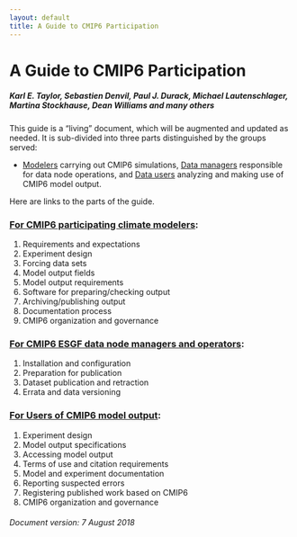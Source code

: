 ```yaml
---
layout: default
title: A Guide to CMIP6 Participation
---
```


# A Guide to CMIP6 Participation
##### Karl E. Taylor, Sebastien Denvil, Paul J. Durack, Michael Lautenschlager, Martina Stockhause, Dean Williams and many others

This guide is a “living” document, which will be augmented and updated as needed. It is sub-divided into three parts distinguished by the groups served:

* [Modelers][modelers] carrying out CMIP6 simulations, [Data managers][dataManagers]
 responsible for data node operations, and [Data users][dataUsers] analyzing and making use of CMIP6 model output.

Here are links to the parts of the guide.


### [For CMIP6 participating climate modelers][modelers]:

1. Requirements and expectations
1. Experiment design
1. Forcing data sets
1. Model output fields
1. Model output requirements
1. Software for preparing/checking output
1. Archiving/publishing output
1. Documentation process
1. CMIP6 organization and governance

### [For CMIP6 ESGF data node managers and operators][dataManagers]:

1. Installation and configuration
1. Preparation for publication
1. Dataset publication and retraction
1. Errata and data versioning

### [For Users of CMIP6 model output][dataUsers]:

1. Experiment design
1. Model output specifications
1. Accessing model output
1. Terms of use and citation requirements
1. Model and experiment documentation
1. Reporting suspected errors
1. Registering published work based on CMIP6
1. CMIP6 organization and governance


###### Document version: 7 August 2018

[modelers]: modelers.html
[dataManagers]: dataManagers.html
[dataUsers]: dataUsers.html
